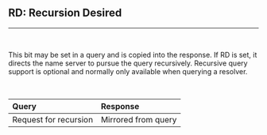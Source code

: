 ## RD: Recursion Desired
---
<br/>

This bit may be set in a query and is copied into the response. If RD is set,
it directs the name server to pursue the query recursively.
Recursive query support is optional and normally only available when querying
a resolver.

<br/>

Query   | Response               
:-------|:---------------------
Request for recursion  | Mirrored from query
